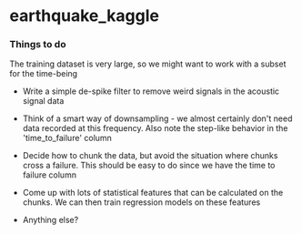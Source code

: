 # earthquake_kaggle

### Things to do  

The training dataset is very large, so we might want to work with a subset for the time-being  

- Write a simple de-spike filter to remove weird signals in the acoustic signal data

- Think of a smart way of downsampling - we almost certainly don't need data recorded at this frequency. Also note the step-like behavior in the 'time_to_failure' column  

- Decide how to chunk the data, but avoid the situation where chunks cross a failure. This should be easy to do since we have the time to failure column  

- Come up with lots of statistical features that can be calculated on the chunks. We can then train regression models on these features  

- Anything else?   
